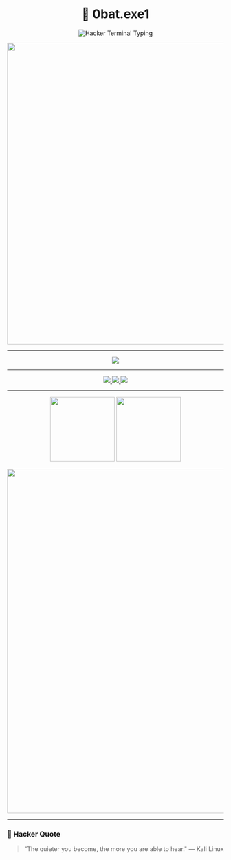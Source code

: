 <h1 align="center">👾 0bat.exe1</h1>

<p align="center">
  <img src="https://readme-typing-svg.herokuapp.com?font=Fira+Code&size=24&pause=500&color=00FF7F&center=true&vCenter=true&multiline=true&width=700&height=90&lines=$+Initializing+Recon...;>+Scanning+Targets...;>+Loading+Payloads..." alt="Hacker Terminal Typing" />
</p>

<p align="center">
  <img src="https://media1.giphy.com/media/v1.Y2lkPTc5MGI3NjExZ3poNDRiZjEyOXQ2NGJwMGl4OTc1cnBzajhwMHZrNG80ZzBkOGFjaCZlcD12MV9pbnRlcm5hbF9naWZfYnlfaWQmY3Q9Zw/xTcnSWYZvafyhEACBO/giphy.gif" width="700" alt="" />
</p>

---





<p align="center">
  <img src="https://skillicons.dev/icons?i=burpsuite,sqlmap,nmap,owasp,zap,kali,metasploit,nessus,wireshark,hashcat,aircrack-ng,nikto" />
</p>


---



<p align="center">
  <a href="https://cve.mitre.org/">
    <img src="https://img.shields.io/badge/CVEs-Database-FF0000?style=for-the-badge&logo=datadog&logoColor=white" />
  </a>
  <a href="https://thehackernews.com/">
    <img src="https://img.shields.io/badge/The%20Hacker%20News-Latest-000000?style=for-the-badge&logo=Tor-Browser&logoColor=white" />
  </a>
  <a href="https://www.exploit-db.com/">
    <img src="https://img.shields.io/badge/Exploit%20DB-PoCs-orange?style=for-the-badge&logo=hackaday&logoColor=white" />
  </a>
</p>

---



<p align="center">
  <img src="https://github-readme-stats.vercel.app/api?username=0batexe1&show_icons=true&theme=radical&hide_border=true&count_private=true&title_color=00FF7F&icon_color=FF00FF&text_color=00FFFF" height="150" />
  <img src="https://github-readme-stats.vercel.app/api/top-langs/?username=0batexe1&layout=compact&theme=radical&hide_border=true&title_color=00FF7F&icon_color=FF00FF&text_color=00FFFF" height="150" />
</p>

<p align="center">
  <img src="https://github-profile-summary-cards.vercel.app/api/cards/profile-details?username=0batexe1&theme=radical" width="800" />
</p>

---

### 🧠 Hacker Quote
> "The quieter you become, the more you are able to hear." — Kali Linux
